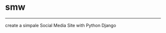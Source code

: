 # smw
_____________________________________________________________________________________________________________
create a simpale Social Media Site with 
Python Django
